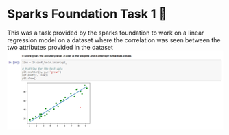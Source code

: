 # Sparks Foundation Task 1 🌱
 This was a task provided by the sparks foundation to work on a linear regression model on a dataset where the correlation was seen between the two attributes provided in the dataset
<img src="https://github.com/Prophet37/Sparks-Foundation-Task-1/blob/main/sparks.png">
